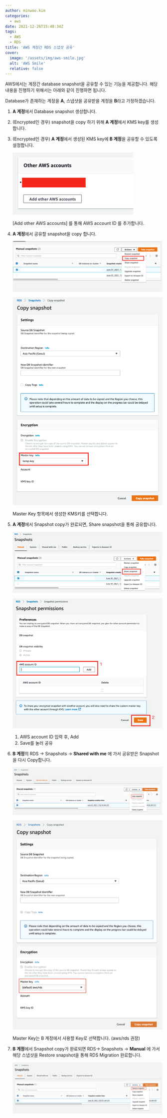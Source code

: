 ```yaml
---
author: minwoo.kim
categories:
  - aws
date: 2021-12-26T15:48:34Z
tags:
  - AWS
  - RDS
title: 'AWS 계정간 RDS 스냅샷 공유'
cover:
  image: '/assets/img/aws-smile.jpg'
  alt: 'AWS Smile'
  relative: false
---
```


AWS에서는 계정간 database snapshot을 공유할 수 있는 기능을 제공합니다. 해당 내용을 진행하기 위해서는 아래와 같이 진행하면 됩니다.

Database가 존재하는 계정을 **A**, 스냅샷을 공유받을 계정을 **B**라고 가정하겠습니다.

1. **A 계정**에서 Database snapshot 생성합니다.
2. (Encrypted인 경우) snapshot을 copy 하기 위해 **A 계정**에서 KMS key를 생성합니다.
3. (Encrypted인 경우) **A 계정**에서 생성된 KMS key에 **B 계정**을 공유할 수 있도록 설정합니다.

   ![[Add other AWS accounts] 를 통해 AWS account ID 를 추가합니다.](/assets/post/39e6ff31-2dd3-54dd-831c-4d77a689bc09.png)

   [Add other AWS accounts] 를 통해 AWS account ID 를 추가합니다.

4. **A 계정**에서 공유할 snapshot을 copy 합니다.

   ![e4ad8711-30a8-507b-817e-00fd589272d1.png](/assets/post/e4ad8711-30a8-507b-817e-00fd589272d1.png)

   ![Master Key 항목에서 생성한 KMS키를 선택합니다.](/assets/post/cca04507-d9b2-5882-89af-4ab6ac238cd6.png)

   Master Key 항목에서 생성한 KMS키를 선택합니다.

5. **A 계정**에서 Snapshot copy가 완료되면, Share snapshot을 통해 공유합니다.

   ![39395701-ee70-5346-87ba-a50ff5d6cb1e.png](/assets/post/39395701-ee70-5346-87ba-a50ff5d6cb1e.png)

   ![e6c6e297-84dd-59c0-b748-031d9ce82853.png](/assets/post/e6c6e297-84dd-59c0-b748-031d9ce82853.png)

   1. AWS account ID 입력 후, Add
   2. Save를 눌러 공유

6. **B 계정**의 RDS → Snapshots → **Shared with me** 에 가서 공유받은 Snapshot을 다시 Copy합니다.

   ![e4a3fdf5-168d-5135-a4a8-5ffd62795d8f.png](/assets/post/e4a3fdf5-168d-5135-a4a8-5ffd62795d8f.png)

   ![Master Key는 B 계정에서 사용할 Key로 선택합니다. (aws/rds 권장)](/assets/post/f862d76e-f9e3-5b18-86a7-cbbd773f9179.png)

   Master Key는 B 계정에서 사용할 Key로 선택합니다. (aws/rds 권장)

7. **B 계정**에서 Snapshot copy가 완료되면 RDS→ Snapshots → **Manual** 에 가서 해당 스냅샷을 Restore snapshot을 통해 RDS Migration 완료합니다.

   ![c45263ed-1ef6-5c28-9c17-e7c31068e15b.png](/assets/post/c45263ed-1ef6-5c28-9c17-e7c31068e15b.png)
